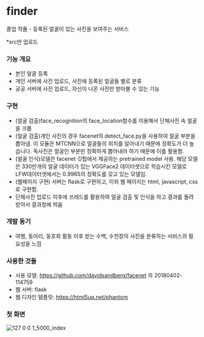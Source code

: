 # finder
졸업 작품 - 등록된 얼굴이 있는 사진을 보여주는 서비스

*src만 업로드

### 기능 개요
* 본인 얼굴 등록
* 개인 서버에 사진 업로드, 사진에 등록된 얼굴들 별로 분류
* 공공 서버에 사진 업로드, 자신이 나온 사진만 받아볼 수 있는 기능

### 구현
* (얼굴 검출)face_recognition의 face_location함수를 이용해서 단체사진 속 얼굴을 크롭
* (얼굴 검출)개인 사진의 경우 facenet의 detect_face.py을 사용하여 얼굴 부분을 뽑아냄. 이 모듈은 MTCNN으로 얼굴들의 위치를 알아내기 때문에 정확도가 더 높습니다. 독사진은 얼굴인 부분만 정확하게 뽑아내야 하기 때문에 이를 활용함.
* (얼굴 인식)모델은 facenet 깃헙에서 제공하는 pretrained model 사용. 해당 모델은 330만개의 얼굴 데이터가 있는 VGGFace2 데이터셋으로 학습시킨 모델로 LFW데이터셋에서는 0.9965의 정확도를 갖고 있는 모델임.
* (웹페이지 구현) 서버는 flask로 구현하고, 이외 웹 페이지는 html, javascript, css로 구현함.
* 단체사진 업로드 이후에 쓰레드를 활용하여 얼굴 검출 및 인식을 하고 결과를 돌려받아서 결과창에 띄움


### 개발 동기
* 여행, 동아리, 동호회 활동 이후 받는 수백, 수천장의 사진을 분류하는 서비스의 필요성을 느낌

### 사용한 것들 
* 사용 모델: https://github.com/davidsandberg/facenet 의 20180402-114759
* 웹 서버: flask
* 웹 디자인 템플릿: https://html5up.net/phantom

### 첫 화면
![127 0 0 1_5000_index](https://user-images.githubusercontent.com/33820372/93913928-bbe06100-fd40-11ea-9be5-d1642cca5d0b.png)
